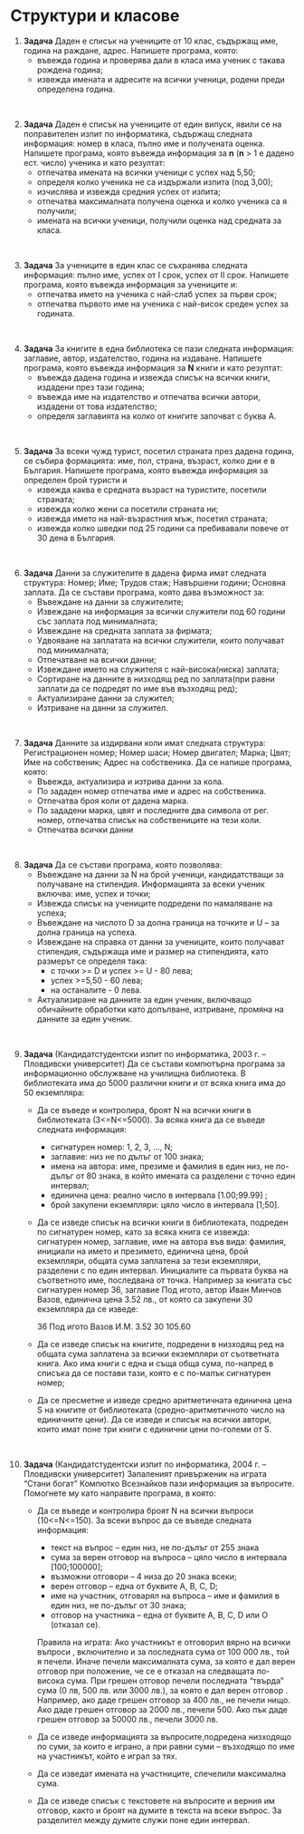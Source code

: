 # Структури и класове

1. **Задача** Даден е списък на учениците от 10 клас, съдържащ име, година на раждане, адрес. Напишете програма, която:
	- въвежда година и проверява дали в класа има ученик с такава рождена година;
	- извежда имената и адресите на всички ученици, родени преди определена година.

<br>

2. **Задача** Даден е списък на учениците от един випуск, явили се на поправителен изпит по информатика, съдържащ следната информация: номер в класа, пълно име и получената оценка. Напишете програма, която въвежда информация за **n** (**n** > 1 е дадено ест. число) ученика и като резултат:
	- отпечатва имената на всички ученици с успех над 5,50;
	- определя колко ученика не са издържали изпита (под 3,00);
	- изчислява и извежда средния успех от изпита;
	- отпечатва максималната получена оценка и колко ученика са я получили;
	- имената на всички ученици, получили оценка над средната за класа.

<br>

3. **Задача** За учениците в един клас се съхранява следната информация: пълно име, успех от I срок, успех от II срок. Напишете програма, която въвежда информация за учениците и:
	- отпечатва името на ученика с най-слаб успех за първи срок;
	- отпечатва първото име на ученика с най-висок среден успех за годината.

<br>

4. **Задача** За книгите в една библиотека се пази следната информация: заглавие, автор, издателство, година на издаване. Напишете програма, която въвежда информация за **N** книги и като резултат:
	- въвежда дадена година и извежда списък на всички книги, издадени през тази година;
	- въвежда име на издателство и отпечатва всички автори, издадени от това издателство;
	- определя заглавията на колко от книгите започват с буква А.

<br>

5. **Задача** За всеки чужд турист, посетил страната през дадена година, се събира формацията: име, пол, страна, възраст, колко дни е в България. Напишете програма, която въвежда информация за определен брой туристи и
	- извежда каква е средната възраст на туристите, посетили страната;
	- извежда колко жени са посетили страната ни;
	- извежда името на най-възрастния мъж, посетил страната;
	- извежда колко шведки под 25 години са пребивавали повече от 30 дена в България.

<br>

6. **Задача** Данни за служителите в дадена фирма имат следната структура: Номер; Име; Трудов стаж; Навършени години; Основна заплата. Да се състави програма, която дава възможност за:
	- Въвеждане на данни за служителите;
	- Извеждане на информация за всички служители под 60 години със заплата под минималната;
	- Извеждане на средната заплата за фирмата;
	- Удвояване на заплатата на всички служители, които получават под минималната;
	- Отпечатване на всички данни;
	- Извеждане името на служителя с най-висока(ниска) заплата;
	- Сортиране на данните в низходящ ред по заплата(при равни заплати да се подредят по име във възходящ ред);
	- Актуализиране данни за служител;
	- Изтриване на данни за служител.

<br>

7. **Задача** Данните за издирвани коли имат следната структура: Регистрационен номер; Номер шаси; Номер двигател; Марка; Цвят; Име на собственик; Адрес на собственика. Да се напише програма, която:
	- Въвежда, актуализира и изтрива данни за кола.
	- По зададен номер отпечатва име и адрес на собственика.
	- Отпечатва броя коли от дадена марка.
	- По зададени марка, цвят и последните два символа от рег. номер, отпечатва списък на собствениците на тези коли.
	- Отпечатва всички данни

<br>

8. **Задача** Да се състави програма, която позволява:
	-   Въвеждане на данни за N на брой ученици, кандидатстващи за получаване на стипендия. Информацията за всеки ученик включва: име, успех и точки;
	-   Извежда списък на учениците подредени по намаляване на успеха;
	-   Въвеждане на числото D за долна граница на точките и U – за долна граница на успеха.
	-   Извеждане на справка от данни за учениците, които получават стипендия, съдържаща име и размер на стипендията, като размерът се определя така:
		- с точки >= D и успех >= U - 80 лева;
		- успех >=5,50 - 60 лева;
		- на останалите - 0 лева.
	-   Актуализиране на данните за един ученик, включващо обичайните обработки като допълване, изтриване, промяна на данните за един ученик.
    
<br>

9. **Задача** (Кандидатстудентски изпит по информатика, 2003 г. – Пловдивски университет) Да се състави компютърна програма за информационно обслужване на училищна библиотека. В библиотеката има до 5000 различни книги и от всяка книга има до 50 екземпляра:
	- Да се въведе и контролира, броят N на всички книги в библиотеката (3<=N<=5000). За всяка книга да се въведе следната информация:
		- сигнатурен номер: 1, 2, 3, ..., N;
		- заглавие: низ не по дълъг от 100 знака;
		- имена на автора: име, презиме и фамилия в един низ, не по-дълъг от 80 знака, в който имената са разделени с точно един интервал;
		- единична цена: реално число в интервала [1.00;99.99] ;
		- брой закупени екземпляри: цяло число в интервала [1;50].
	- Да се изведе списък на всички книги в библиотеката, подреден по сигнатурен номер, като за всяка книга се извежда: сигнатурен номер, заглавие, име на автора във вида: фамилия, инициали на името и презимето, единична цена, брой екземпляри, общата сума заплатена за тези екземпляри, разделени с по един интервал. Инициалите са първата буква на съответното име, последвана от точка. Например за книгата със сигнатурен номер 36, заглавие Под игото, автор Иван Минчов Вазов, единична цена 3.52 лв., от която са закупени 30 екземпляра да се изведе:

		36 Под игото Вазов И.М. 3.52 30 105.60

	- Да се изведе списък на книгите, подредени в низходящ ред на общата сума заплатена за всички екземпляри от съответната книга. Ако има книги с една и съща обща сума, по-напред в списъка да се постави тази, която е с по-малък сигнатурен номер;
	- Да се пресметне и изведе средно аритметичната единична цена S на книгите от библиотеката (средно-аритметичното число на единичните цени). Да се изведе и списък на всички автори, които имат поне три книги с единични цени по-големи от S.

<br>

10.  **Задача** (Кандидатстудентски изпит по информатика, 2004 г. – Пловдивски университет) Запаленият привърженик на играта “Стани богат” Компютко Всезнайков пази информация за въпросите. Помогнете му като направите програма, в която:
     - Да се въведе и контролира броят N на всички въпроси (10<=N<=150). За всеки въпрос да се въведе следната информация:
		-  текст на въпрос – един низ, не по-дълъг от 255 знака
		-  сума за верен отговор на въпроса – цяло число в интервала [100;100000];
		-  възможни отговори – 4 низа до 20 знака всеки;
		-  верен отговор – една от буквите A, B, C, D;
		-  име на участник, отговарял на въпроса – име и фамилия в един низ, не по-дълъг от 30 знака;
		- отговор на участника – една от буквите A, B, C, D или О (отказал се).

	     Правила на играта: Ако участникът е отговорил вярно на всички въпроси , включително и за последната сума от 100 000 лв., той я печели. Иначе печели максималната сума, за която е дал верен отговор при положение, че се е отказал на следващата по-висока сума. При грешен отговор печели последната “твърда” сума (0 лв, 500 лв. или 3000 лв.), за която е дал верен отговор . Например, ако даде грешен отговор за 400 лв., не печели нищо. Ако даде грешен отговор за 2000 лв., печели 500. Ако пък даде грешен отговор за 50000 лв., печели 3000 лв.

	 - Да се изведе информацията за въпросите,подредена низходящо по суми, за които е играно, а при равни суми – възходящо по име на участникът, който е играл за тях.

	 - Да се изведат имената на участниците, спечелили максимална сума.

	 - Да се изведе списък с текстовете на въпросите и верния им отговор, както и броят на думите в текста на всеки въпрос. За разделител между думите служи поне един интервал.
 
